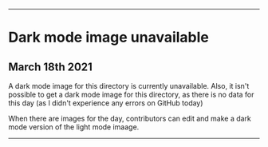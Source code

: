 
***

# Dark mode image unavailable

## March 18th 2021

A dark mode image for this directory is currently unavailable. Also, it isn't possible to get a dark mode image for this directory, as there is no data for this day (as I didn't experience any errors on GitHub today)

When there are images for the day, contributors can edit and make a dark mode version of the light mode imaage.

***

